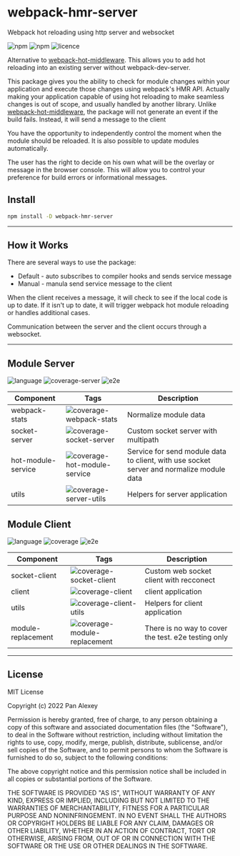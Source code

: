 # webpack-hmr-server
Webpack hot reloading using http server and websocket

![npm](https://img.shields.io/npm/v/webpack-hmr-server)
![npm](https://img.shields.io/npm/dm/webpack-hmr-server)
![licence](https://img.shields.io/badge/licence-MIT-green)

Alternative to [webpack-hot-middleware](https://www.npmjs.com/package/webpack-hot-middleware). This allows you to add hot reloading into an existing server without webpack-dev-server.

This package gives you the ability to check for module changes within your application and execute those changes using webpack's HMR API. 
Actually making your application capable of using hot reloading to make seamless changes is out of scope, and usually handled by another library.
Unlike [webpack-hot-middleware](https://www.npmjs.com/package/webpack-hot-middleware), the package will not generate an event if the build fails. Instead, it will send a message to the client

You have the opportunity to independently control the moment when the module should be reloaded. It is also possible to update modules automatically.

The user has the right to decide on his own what will be the overlay or message in the browser console. This will allow you to control your preference for build errors or informational messages.

## Install

```sh
npm install -D webpack-hmr-server
```

- - -

## How it Works

There are several ways to use the package:
 * Default - auto subscribes to compiler hooks and sends service message
 * Manual - manula send service message to the client

When the client receives a message, it will check to see if the local code is up to date. If it isn't up to date, it will trigger webpack hot module reloading or handles additional cases.

Communication between the server and the client occurs through a websocket.


- - -


## Module Server 
![language](https://img.shields.io/badge/language-typescript-blue)
![coverage-server](https://img.shields.io/badge/coverage-95.45%25-green)
![e2e](https://img.shields.io/badge/e2e-waiting-red)

| Component | Tags | Description |
| - | - | - |
| webpack-stats | ![coverage-webpack-stats](https://img.shields.io/badge/coverage-100%25-green) | Normalize module data |
| socket-server | ![coverage-socket-server](https://img.shields.io/badge/coverage-96.42%25-green) | Custom socket server with multipath |
| hot-module-service | ![coverage-hot-module-service](https://img.shields.io/badge/coverage-100%25-green) | Service for send module data to client, with use socket server and normalize module data |
| utils | ![coverage-server-utils](https://img.shields.io/badge/coverage-100%25-green) | Helpers for server application |

## Module Client
![language](https://img.shields.io/badge/language-typescript-blue)
![coverage](https://img.shields.io/badge/coverage-67.78%25-yellow)
![e2e](https://img.shields.io/badge/e2e-waiting-red)

| Component | Tags | Description |
| - | - | - |
| socket-client | ![coverage-socket-client](https://img.shields.io/badge/coverage-100%25-green) | Custom web socket client with recconect |
| client| ![coverage-client](https://img.shields.io/badge/coverage-~69.65%25-yellow) | client application |
| utils | ![coverage-client-utils](https://img.shields.io/badge/coverage-100%25-green) | Helpers for client application |
| module-replacement | ![coverage-module-replacement](https://img.shields.io/badge/coverage-26.19%25-red) | There is no way to cover the test. e2e testing only |

- - -

## License

MIT License

Copyright (c) 2022 Pan Alexey

Permission is hereby granted, free of charge, to any person obtaining a copy
of this software and associated documentation files (the "Software"), to deal
in the Software without restriction, including without limitation the rights
to use, copy, modify, merge, publish, distribute, sublicense, and/or sell
copies of the Software, and to permit persons to whom the Software is
furnished to do so, subject to the following conditions:

The above copyright notice and this permission notice shall be included in all
copies or substantial portions of the Software.

THE SOFTWARE IS PROVIDED "AS IS", WITHOUT WARRANTY OF ANY KIND, EXPRESS OR
IMPLIED, INCLUDING BUT NOT LIMITED TO THE WARRANTIES OF MERCHANTABILITY,
FITNESS FOR A PARTICULAR PURPOSE AND NONINFRINGEMENT. IN NO EVENT SHALL THE
AUTHORS OR COPYRIGHT HOLDERS BE LIABLE FOR ANY CLAIM, DAMAGES OR OTHER
LIABILITY, WHETHER IN AN ACTION OF CONTRACT, TORT OR OTHERWISE, ARISING FROM,
OUT OF OR IN CONNECTION WITH THE SOFTWARE OR THE USE OR OTHER DEALINGS IN THE
SOFTWARE.

